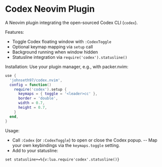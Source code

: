 # Codex Neovim Plugin

A Neovim plugin integrating the open-sourced Codex CLI (`codex`).

Features:
- Toggle Codex floating window with `:CodexToggle`
- Optional keymap mapping via `setup` call
- Background running when window hidden
- Statusline integration via `require('codex').statusline()`

Installation:
Use your plugin manager, e.g., with packer.nvim:
```lua
use {
  'johnseth97/codex.nvim',
  config = function()
    require('codex').setup {
      keymaps = { toggle = '<leader>cc' },
      border = 'double',
      width = 0.7,
      height = 0.7,
    }
  end,
}
```

Usage:
- Call `:Codex` (or `:CodexToggle`) to open or close the Codex popup.
-- Map your own keybindings via the `keymaps.toggle` setting.
- Add to your statusline:
```vim
set statusline+=%{v:lua.require'codex'.statusline()}
```
